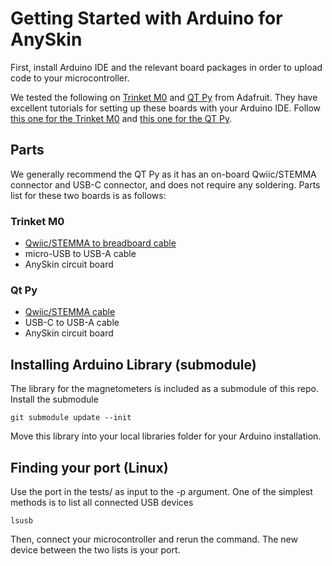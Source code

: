 # Getting Started with Arduino for AnySkin

First, install Arduino IDE and the relevant board packages in order to upload code to your microcontroller.

We tested the following on [Trinket M0](https://www.adafruit.com/product/3500) and [QT Py](https://www.adafruit.com/product/4600) from Adafruit.
  They have excellent tutorials for setting up these boards with your Arduino IDE. Follow [this one for the Trinket M0](https://learn.adafruit.com/adafruit-trinket-m0-circuitpython-arduino/arduino-ide-setup) and [this one for the QT Py](https://learn.adafruit.com/adafruit-qt-py/arduino-ide-setup).

## Parts

We generally recommend the QT Py as it has an on-board Qwiic/STEMMA connector and USB-C connector, and does not require any soldering. Parts list for these two boards is as follows:

### Trinket M0
 - [Qwiic/STEMMA to breadboard cable](https://www.adafruit.com/product/4209)
 - micro-USB to USB-A cable
 - AnySkin circuit board

### Qt Py
 - [Qwiic/STEMMA cable](https://www.adafruit.com/product/4401)
 - USB-C to USB-A cable
 - AnySkin circuit board

## Installing Arduino Library (submodule)

The library for the magnetometers is included as a submodule of this repo. Install the submodule
```
git submodule update --init
```
Move this library into your local libraries folder for your Arduino installation.

## Finding your port (Linux)

Use the port in the tests/ as input to the -p argument. One of the simplest methods is to list all connected USB devices
```
lsusb
```
Then, connect your microcontroller and rerun the command. The new device between the two lists is your port.
